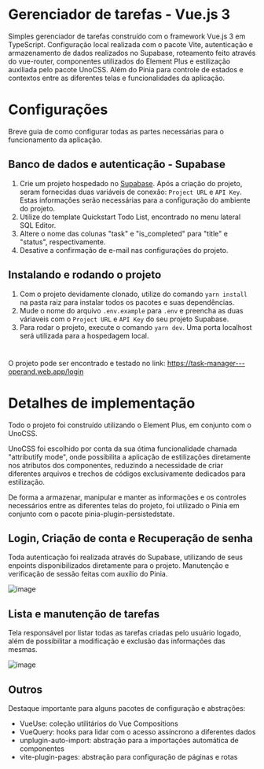 # Gerenciador de tarefas - Vue.js 3

Simples gerenciador de tarefas construído com o framework Vue.js 3 em TypeScript. 
Configuração local realizada com o pacote Vite, autenticação e armazenamento de dados realizados no Supabase, roteamento feito através do vue-router, componentes utilizados do Element Plus e estilização auxiliada pelo pacote UnoCSS. Além do Pinia para controle de estados e contextos entre as diferentes telas e funcionalidades da aplicação.

# Configurações
Breve guia de como configurar todas as partes necessárias para o funcionamento da aplicação.

## Banco de dados e autenticação - Supabase
1. Crie um projeto hospedado no [Supabase](https://supabase.com). Após a criação do projeto, seram fornecidas duas variáveis de conexão: `Project URL` e `API Key`. Estas informações serão necessárias para a configuração do ambiente do projeto.
2. Utilize do template Quickstart Todo List, encontrado no menu lateral SQL Editor.
3. Altere o nome das colunas "task" e "is_completed" para "title" e "status", respectivamente.
4. Desative a confirmação de e-mail nas configurações do projeto.

## Instalando e rodando o projeto
1. Com o projeto devidamente clonado, utilize do comando `yarn install` na pasta raiz para instalar todos os pacotes e suas dependências.
2. Mude o nome do arquivo `.env.example` para `.env` e preencha as duas váriaveis com o `Project URL` e `API Key` do seu projeto Supabase.
3. Para rodar o projeto, execute o comando `yarn dev`. Uma porta localhost será utilizada para a hospedagem local.

#
O projeto pode ser encontrado e testado no link: https://task-manager---operand.web.app/login

# Detalhes de implementação
Todo o projeto foi construído utilizando o Element Plus, em conjunto com o UnoCSS.

UnoCSS foi escolhido por conta da sua ótima funcionalidade chamada "attributify mode", onde possibilita a aplicação de estilizações diretamente nos atributos dos componentes, reduzindo a necessidade de criar diferentes arquivos e trechos de códigos exclusivamente dedicados para estilização.

De forma a armazenar, manipular e manter as informações e os controles necessários entre as diferentes telas do projeto, foi utilizado o Pinia em conjunto com o pacote pinia-plugin-persistedstate.

## Login, Criação de conta e Recuperação de senha
Toda autenticação foi realizada através do Supabase, utilizando de seus enpoints disponibilizados diretamente para o projeto.
Manutenção e verificação de sessão feitas com auxílio do Pinia.

![image](https://github.com/user-attachments/assets/aa6465c0-854d-4538-a80d-d5bb16ed85d1)

## Lista e manutenção de tarefas
Tela responsável por listar todas as tarefas criadas pelo usuário logado, além de possibilitar a modificação e exclusão das informações das mesmas.

![image](https://github.com/user-attachments/assets/9d99f2aa-40eb-47a6-9b82-b41714500598)

## Outros
Destaque importante para alguns pacotes de configuração e abstrações: 
- VueUse: coleção utilitários do Vue Compositions
- VueQuery: hooks para lidar com o acesso assíncrono a diferentes dados
- unplugin-auto-import: abstração para a importações automática de componentes
- vite-plugin-pages: abstração para configuração de páginas e rotas
